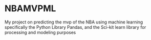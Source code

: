 # NBAMVPML
My project on predicting the mvp of the NBA using machine learning specifically the Python Library Pandas, and the Sci-kit learn library for processing and modeling purposes
